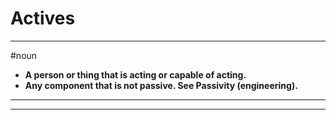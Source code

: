 # Actives
---
#noun
- **A person or thing that is acting or capable of acting.**
- **Any component that is not passive. See Passivity (engineering).**
---
---
